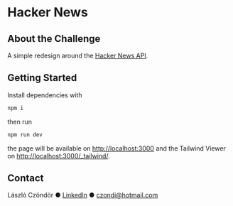 # Hacker News

## About the Challenge

A simple redesign around the [Hacker News API](https://github.com/HackerNews/API).

## Getting Started

Install dependencies with

```sh
npm i
```

then run

```sh
npm run dev
```

the page will be available on [http://localhost:3000](http://localhost:3000) and the Tailwind Viewer on [http://localhost:3000/_tailwind/](http://localhost:3000/_tailwind/).

## Contact

László Czöndör ● [LinkedIn](https://www.linkedin.com/in/czondi/) ● czondi@hotmail.com

